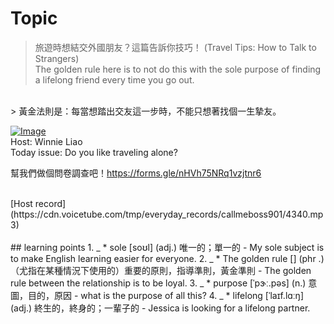 # Topic

> 旅遊時想結交外國朋友？這篇告訴你技巧！ (Travel Tips: How to Talk to Strangers) <br>
> The golden rule here is to not do this with the sole purpose of finding a lifelong friend every time you go out.
 <br>
> 黃金法則是：每當想踏出交友這一步時，不能只想著找個一生摯友。 <br>

[![Image](https://cdn.voicetube.com/assets/thumbnails/sX_eZkCHHX8.jpg)](https://www.youtube.com/embed/sX_eZkCHHX8?rel=0&showinfo=0&cc_load_policy=0&controls=1&autoplay=1&iv_load_policy=3&playsinline=1&wmode=transparent&start=140&end=149&enablejsapi=1&origin=https://tw.voicetube.com&widgetid=1)<br>
Host: Winnie Liao
<br>Today issue: Do you like traveling alone?

幫我們做個問卷調查吧！https://forms.gle/nHVh75NRq1vzjtnr6


<br>
[Host record](https://cdn.voicetube.com/tmp/everyday_records/callmeboss901/4340.mp3)
<br><br>
## learning points
1. _
	* sole [soʊl] (adj.) 唯一的；單一的
		- My sole subject is to make English learning easier for everyone.
2. _
	* The golden rule  [] (phr .) （尤指在某種情況下使用的）重要的原則，指導準則，黃金準則
		- The golden rule between the relationship is to be loyal.
3. _
	* purpose [ˈpɝː.pəs] (n.) 意圖，目的，原因
		- what is the purpose of all this?
4. _
	* lifelong [ˈlaɪf.lɑːŋ] (adj.) 終生的，終身的；一輩子的
		- Jessica is looking for a lifelong partner.